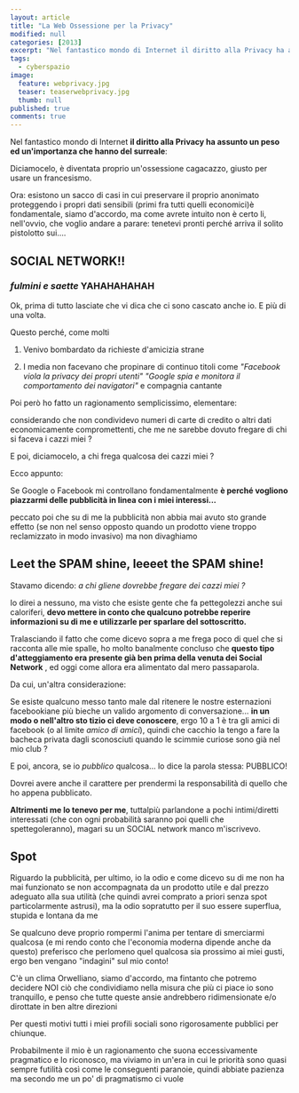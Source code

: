 ```yaml
---
layout: article
title: "La Web Ossessione per la Privacy"
modified: null
categories: [2013]
excerpt: "Nel fantastico mondo di Internet il diritto alla Privacy ha assunto un peso ed un'importanza che hanno del surreale**: ..."
tags:
  - cyberspazio
image: 
  feature: webprivacy.jpg
  teaser: teaserwebprivacy.jpg
  thumb: null
published: true
comments: true
---
```


Nel fantastico mondo di Internet **il diritto alla Privacy ha assunto un peso ed un'importanza che hanno del surreale**: 

Diciamocelo, è diventata proprio un'ossessione cagacazzo, giusto per usare un francesismo.

Ora: esistono un sacco di casi in cui preservare il proprio anonimato proteggendo i propri dati sensibili (primi fra tutti quelli economici)è fondamentale, siamo d'accordo, ma come avrete intuito non è certo li, nell'ovvio, che voglio andare a parare: tenetevi pronti perché arriva il solito pistolotto sui....

## SOCIAL NETWORK!! 

### *fulmini e saette* YAHAHAHAHAH

Ok, prima di tutto lasciate che vi dica che ci sono cascato anche io. E più di una volta. 

Questo perché, come molti

1. Venivo bombardato da richieste d'amicizia strane

2. I media non facevano che propinare di continuo titoli come _"Facebook viola la privacy dei propri utenti" "Google spia e monitora il comportamento dei navigatori"_ e compagnia cantante

Poi però ho fatto un ragionamento semplicissimo, elementare:

considerando che non condividevo numeri di carte di credito o altri dati economicamente compromettenti, che me ne sarebbe dovuto fregare di chi si faceva i cazzi miei ? 

E poi, diciamocelo, a chi frega qualcosa dei cazzi miei ?

Ecco appunto: 

Se Google o Facebook mi controllano fondamentalmente **è perché vogliono piazzarmi delle pubblicità in linea con i miei interessi...**

peccato poi che su di me la pubblicità non abbia mai avuto sto grande effetto (se non nel senso opposto quando un prodotto viene troppo reclamizzato in modo invasivo) ma non divaghiamo

## Leet the SPAM shine, leeeet the SPAM shine!

Stavamo dicendo: _a chi gliene dovrebbe fregare dei cazzi miei ?_ 

Io direi a nessuno, ma visto che esiste gente che fa pettegolezzi anche sui caloriferi, **devo mettere in conto che qualcuno potrebbe reperire informazioni su di me e utilizzarle per sparlare del sottoscritto.**

Tralasciando il fatto che come dicevo sopra a me frega poco di quel che si racconta alle mie spalle, ho molto banalmente concluso che **questo tipo d'atteggiamento era presente già ben prima della venuta dei Social Network** , ed oggi come allora era alimentato dal mero passaparola. 

Da cui, un'altra considerazione: 

Se esiste qualcuno messo tanto male dal ritenere le nostre esternazioni facebookiane più bieche un valido argomento di conversazione... **in un modo o nell'altro sto tizio ci deve conoscere**, ergo 10 a 1 è tra gli amici di facebook (o al limite _amico di amici_), quindi che cacchio la tengo a fare la bacheca privata dagli sconosciuti quando le scimmie curiose sono già nel mio club ?

E poi, ancora, se io _pubblico_ qualcosa... lo dice la parola stessa: PUBBLICO!

Dovrei avere anche il carattere per prendermi la responsabilità di quello che ho appena pubblicato.

**Altrimenti me lo tenevo per me**, tuttalpiù parlandone a pochi intimi/diretti interessati (che con ogni probabilità saranno poi quelli che spettegoleranno), magari su un SOCIAL network manco m'iscrivevo.

## Spot

Riguardo la pubblicità, per ultimo, io la odio e come dicevo su di me non ha mai funzionato se non accompagnata da un prodotto utile e dal prezzo adeguato alla sua utilità (che quindi avrei comprato a priori senza spot particolarmente astrusi), ma la odio sopratutto per il suo essere superflua, stupida e lontana da me

Se qualcuno deve proprio rompermi l'anima per tentare di smerciarmi qualcosa (e mi rendo conto che l'economia moderna dipende anche da questo) preferisco che perlomeno quel qualcosa sia prossimo ai miei gusti, ergo ben vengano "indagini" sul mio conto!

C'è un clima Orwelliano, siamo d'accordo, ma fintanto che potremo decidere NOI ciò che condividiamo nella misura che più ci piace io sono tranquillo, e penso che tutte queste ansie andrebbero ridimensionate e/o dirottate in ben altre direzioni 

Per questi motivi tutti i miei profili sociali sono rigorosamente pubblici per chiunque.

Probabilmente il mio è un ragionamento che suona eccessivamente pragmatico e lo riconosco, ma viviamo in un'era in cui le priorità sono quasi sempre futilità così come le conseguenti paranoie, quindi abbiate pazienza ma secondo me un po' di pragmatismo ci vuole